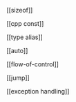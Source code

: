 [[sizeof]]

[[cpp const]]

[[type alias]]

[[auto]]

[[flow-of-control]]

[[jump]]

[[exception handling]]